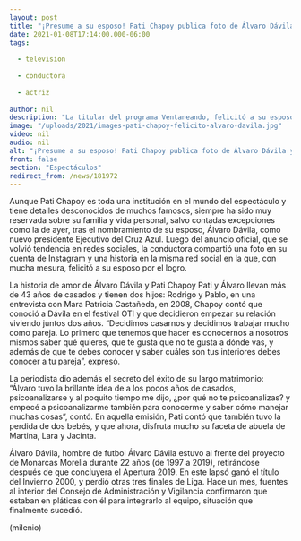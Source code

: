```yaml
---
layout: post
title: "¡Presume a su esposo! Pati Chapoy publica foto de Álvaro Dávila ya con los colores del Cruz Azul"
date: 2021-01-08T17:14:00.000-06:00
tags:
  
  - television
  
  - conductora
  
  - actriz
  
author: nil
description: "La titular del programa Ventaneando, felicitó a su esposo, recién nombrado presidente Ejecutivo del Cruz Azul. "
image: "/uploads/2021/images-pati-chapoy-felicito-alvaro-davila.jpg"
video: nil
audio: nil
alt: "¡Presume a su esposo! Pati Chapoy publica foto de Álvaro Dávila ya con los colores del Cruz Azul"
front: false
section: "Espectáculos"
redirect_from: /news/181972
---
```


Aunque Pati Chapoy es toda una institución en el mundo del espectáculo y tiene detalles desconocidos de muchos famosos, siempre ha sido muy reservada sobre su familia y vida personal, salvo contadas excepciones como la de ayer, tras el nombramiento de su esposo, Álvaro Dávila, como nuevo presidente Ejecutivo del Cruz Azul. Luego del anuncio oficial, que se volvió tendencia en redes sociales, la conductora compartió una foto en su cuenta de Instagram y una historia en la misma red social en la que, con mucha mesura, felicitó a su esposo por el logro. 

La historia de amor de Álvaro Dávila y Pati Chapoy Pati y Álvaro llevan más de 43 años de casados y tienen dos hijos: Rodrigo y Pablo, en una entrevista con Mara Patricia Castañeda, en 2008, Chapoy contó que conoció a Dávila en el festival OTI y que decidieron empezar su relación viviendo juntos dos años. “Decidimos casarnos y decidimos trabajar mucho como pareja. Lo primero que tenemos que hacer es conocernos a nosotros mismos saber qué quieres, que te gusta que no te gusta a dónde vas, y además de que te debes conocer y saber cuáles son tus interiores debes conocer a tu pareja”, expresó. 

La periodista dio además el secreto del éxito de su largo matrimonio: “Álvaro tuvo la brillante idea de a los pocos años de casados, psicoanalizarse y al poquito tiempo me dijo, ¿por qué no te psicoanalizas? y empecé a psicoanalizarme también para conocerme y saber cómo manejar muchas cosas”, contó. En aquella emisión, Pati contó que también tuvo la perdida de dos bebés, y que ahora, disfruta mucho su faceta de abuela de Martina, Lara y Jacinta. 

Álvaro Dávila, hombre de futbol  Álvaro Dávila estuvo al frente del proyecto de Monarcas Morelia durante 22 años (de 1997 a 2019), retirándose después de que concluyera el Apertura 2019. En este lapsó ganó el título del Invierno 2000, y perdió otras tres finales de Liga.  Hace un mes, fuentes al interior del Consejo de Administración y Vigilancia confirmaron que estaban en pláticas con él para integrarlo al equipo, situación que finalmente sucedió.  

(milenio)